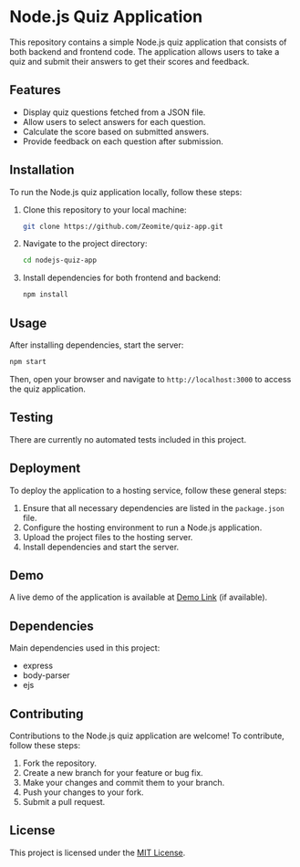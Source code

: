 # Node.js Quiz Application

This repository contains a simple Node.js quiz application that consists of both backend and frontend code. The application allows users to take a quiz and submit their answers to get their scores and feedback.

## Features

- Display quiz questions fetched from a JSON file.
- Allow users to select answers for each question.
- Calculate the score based on submitted answers.
- Provide feedback on each question after submission.

## Installation

To run the Node.js quiz application locally, follow these steps:

1. Clone this repository to your local machine:

   ```bash
   git clone https://github.com/Zeomite/quiz-app.git
   ```

2. Navigate to the project directory:

   ```bash
   cd nodejs-quiz-app
   ```

3. Install dependencies for both frontend and backend:

   ```bash
   npm install
   ```

## Usage

After installing dependencies, start the server:

```bash
npm start
```

Then, open your browser and navigate to `http://localhost:3000` to access the quiz application.

## Testing

There are currently no automated tests included in this project.

## Deployment

To deploy the application to a hosting service, follow these general steps:

1. Ensure that all necessary dependencies are listed in the `package.json` file.
2. Configure the hosting environment to run a Node.js application.
3. Upload the project files to the hosting server.
4. Install dependencies and start the server.

## Demo

A live demo of the application is available at [Demo Link](#) (if available).

## Dependencies

Main dependencies used in this project:

- express
- body-parser
- ejs

## Contributing

Contributions to the Node.js quiz application are welcome! To contribute, follow these steps:

1. Fork the repository.
2. Create a new branch for your feature or bug fix.
3. Make your changes and commit them to your branch.
4. Push your changes to your fork.
5. Submit a pull request.


## License

This project is licensed under the [MIT License](LICENSE).
```

